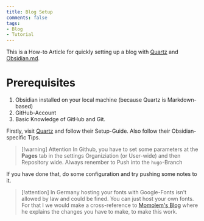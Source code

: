 ```yaml
---
title: Blog Setup
comments: false
tags: 
- Blog
- Tutorial
---
```

This is a How-to Article for quickly setting up a blog with [Quartz](https://quartz.jzhao.xyz/) and [Obsidian.md](https://obsidian.md).

# Prerequisites
1. Obsidian installed on your local machine (because Quartz is Markdown-based)
2. GitHub-Account
3. Basic Knowledge of GitHub and Git.

Firstly, visit [Quartz](https://quartz.jzhao.xyz/) and follow their Setup-Guide. Also follow their Obsidian-specific Tips.

> [!warning] Attention
> In Github, you have to set some parameters at the **Pages** tab in the settings Organiziation (or User-wide) and then Repository wide.
Always renember to Push into the `hugo`-Branch

If you have done that, do some configuration and try pushing some notes to it. 

> [!attention]
> In Germany hosting your fonts with Google-Fonts isn't allowed by law and could be fined.
> You can just host your own fonts. For that I
> we would make a cross-reference to [Momolem's Blog](https://blog.vogel.business/Using-local-Google-Fonts-in-Hugo/) where he explains the changes you have to make, to make this work.



